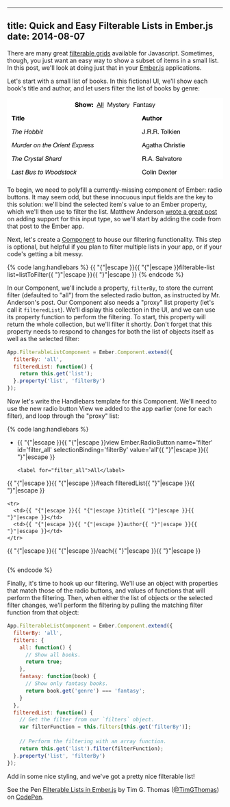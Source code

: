 ---
title: Quick and Easy Filterable Lists in Ember.js
date: 2014-08-07
-----

There are many great [filterable grids](http://demos.telerik.com/kendo-ui/grid/index) available for Javascript. Sometimes, though, you just want an easy way to show a subset of items in a small list. In this post, we'll look at doing just that in your [Ember.js](http://emberjs.com/) applications.

Let's start with a small list of books. In this fictional UI, we'll show each book's title and author, and let users filter the list of books by genre:

![A wireframe of what we're trying to do][a]

To begin, we need to polyfill a currently-missing component of Ember: radio buttons. It may seem odd, but these innocuous input fields are the key to this solution: we'll bind the selected item's value to an Ember property, which we'll then use to filter the list. Matthew Anderson [wrote a great post][0] on adding support for this input type, so we'll start by adding the code from that post to the Ember app.

Next, let's create a [Component](http://emberjs.com/guides/components/) to house our filtering functionality. This step is optional, but helpful if you plan to filter multiple lists in your app, or if your code's getting a bit messy.

{% code lang:handlebars %}
{{ "{"|escape }}{{ "{"|escape }}filterable-list list=listToFilter{{ "}"|escape }}{{ "}"|escape }}
{% endcode %}

In our Component, we'll include a property, `filterBy`, to store the current filter (defaulted to "all") from the selected radio button, as instructed by Mr. Anderson's post. Our Component also needs a "proxy" list property (let's call it `filteredList`). We'll display this collection in the UI, and we can use its property function to perform the filtering. To start, this property will return the whole collection, but we'll filter it shortly. Don't forget that this property needs to respond to changes for both the list of objects itself as well as the selected filter:

``` js
App.FilterableListComponent = Ember.Component.extend({
  filterBy: 'all',
  filteredList: function() {
    return this.get('list');
  }.property('list', 'filterBy')
});
```

Now let's write the Handlebars template for this Component. We'll need to use the new radio button View we added to the app earlier (one for each filter), and loop through the "proxy" list:

{% code lang:handlebars %}
<ul>
  <li>
    {{ "{"|escape }}{{ "{"|escape }}view Ember.RadioButton name='filter' id='filter_all'
      selectionBinding='filterBy' value='all'{{ "}"|escape }}{{ "}"|escape }}

    <label for="filter_all">All</label>
  </li>
  <!-- other options omitted for brevity -->
</ul>
<table>
  <tr><!-- column headers --></tr>
  {{ "{"|escape }}{{ "{"|escape }}#each filteredList{{ "}"|escape }}{{ "}"|escape }}

    <tr>
      <td>{{ "{"|escape }}{{ "{"|escape }}title{{ "}"|escape }}{{ "}"|escape }}</td>
      <td>{{ "{"|escape }}{{ "{"|escape }}author{{ "}"|escape }}{{ "}"|escape }}</td>
    </tr>
  {{ "{"|escape }}{{ "{"|escape }}/each{{ "}"|escape }}{{ "}"|escape }}

</table>
{% endcode %}

Finally, it's time to hook up our filtering. We'll use an object with properties that match those of the radio buttons, and values of functions that will perform the filtering. Then, when either the list of objects or the selected filter changes, we'll perform the filtering by pulling the matching filter function from that object:

``` js
App.FilterableListComponent = Ember.Component.extend({
  filterBy: 'all',
  filters: {
    all: function() {
      // Show all books.
      return true;
    },
    fantasy: function(book) {
      // Show only fantasy books.
      return book.get('genre') === 'fantasy';
    }
  },
  filteredList: function() {
    // Get the filter from our `filters` object.
    var filterFunction = this.filters[this.get('filterBy')];

    // Perform the filtering with an array function.
    return this.get('list').filter(filterFunction);
  }.property('list', 'filterBy')
});
```

Add in some nice styling, and we've got a pretty nice filterable list!

<p data-height="268" data-theme-id="1840" data-slug-hash="cJwEp" data-default-tab="result" class='codepen'>See the Pen <a href='http://codepen.io/TimGThomas/pen/cJwEp/'>Filterable Lists in Ember.js</a> by Tim G. Thomas (<a href='http://codepen.io/TimGThomas'>@TimGThomas</a>) on <a href='http://codepen.io'>CodePen</a>.</p>
<script async src="//codepen.io/assets/embed/ei.js"></script>

[0]: http://thoughts.z-dev.org/2013/07/04/post/

[a]: /css/images/blog/2014-08-01-01.png
